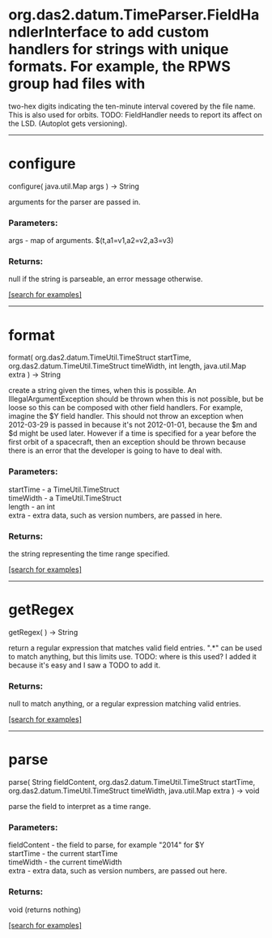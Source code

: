 # org.das2.datum.TimeParser.FieldHandlerInterface to add custom handlers for strings with unique formats.  For example, the RPWS group had files with
 two-hex digits indicating the ten-minute interval covered by the file name.  This is also used for orbits.
 TODO: FieldHandler needs to report its affect on the LSD.  (Autoplot gets versioning).
***
<a name="configure"></a>
# configure
configure( java.util.Map args ) &rarr; String

arguments for the parser are passed in.

### Parameters:
args - map of arguments.  $(t,a1=v1,a2=v2,a3=v3)

### Returns:
null if the string is parseable, an error message otherwise.

<a href="https://github.com/autoplot/dev/search?q=configure&unscoped_q=configure">[search for examples]</a>

***
<a name="format"></a>
# format
format( org.das2.datum.TimeUtil.TimeStruct startTime, org.das2.datum.TimeUtil.TimeStruct timeWidth, int length, java.util.Map extra ) &rarr; String

create a string given the times, when this is possible.  An IllegalArgumentException should be thrown when this is 
 not possible, but be loose so this can be composed with other field handlers.  For example, imagine the $Y field handler.
 This should not throw an exception when 2012-03-29 is passed in because it's not 2012-01-01, because the $m and $d might
 be used later.  However if a time is specified for a year before the first orbit of a spacecraft, then an exception
 should be thrown because there is an error that the developer is going to have to deal with.

### Parameters:
startTime - a TimeUtil.TimeStruct
<br>timeWidth - a TimeUtil.TimeStruct
<br>length - an int
<br>extra - extra data, such as version numbers, are passed in here.

### Returns:
the string representing the time range specified.

<a href="https://github.com/autoplot/dev/search?q=format&unscoped_q=format">[search for examples]</a>

***
<a name="getRegex"></a>
# getRegex
getRegex(  ) &rarr; String

return a regular expression that matches valid field entries.  ".*" can be used to match anything, but this limits use.
 TODO: where is this used?  I added it because it's easy and I saw a TODO to add it.

### Returns:
null to match anything, or a regular expression matching valid entries.

<a href="https://github.com/autoplot/dev/search?q=getRegex&unscoped_q=getRegex">[search for examples]</a>

***
<a name="parse"></a>
# parse
parse( String fieldContent, org.das2.datum.TimeUtil.TimeStruct startTime, org.das2.datum.TimeUtil.TimeStruct timeWidth, java.util.Map extra ) &rarr; void

parse the field to interpret as a time range.

### Parameters:
fieldContent - the field to parse, for example "2014" for $Y
<br>startTime - the current startTime
<br>timeWidth - the current timeWidth
<br>extra - extra data, such as version numbers, are passed out here.

### Returns:
void (returns nothing)


<a href="https://github.com/autoplot/dev/search?q=parse&unscoped_q=parse">[search for examples]</a>

